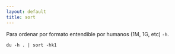 ```yaml
---
layout: default
title: sort
---
```


Para ordenar por formato entendible por humanos (1M, 1G, etc) `-h`.

    du -h . | sort -hk1
